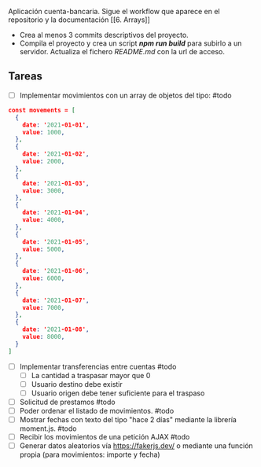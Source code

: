 Aplicación cuenta-bancaria. Sigue el workflow que aparece en el repositorio y la documentación [[6. Arrays]]

- Crea al menos 3 commits descriptivos del proyecto.
- Compila el proyecto y crea un script ***npm run build*** para subirlo a un servidor. Actualiza el fichero *README.md* con la url de acceso.



## Tareas

- [ ]  Implementar movimientos con un array de objetos del tipo: #todo 

```json
const movements = [
  {
    date: '2021-01-01',
    value: 1000,
  },
  {
    date: '2021-01-02',
    value: 2000,
  },
  {
    date: '2021-01-03',
    value: 3000,
  },
  {
    date: '2021-01-04',
    value: 4000,
  },
  {
    date: '2021-01-05',
    value: 5000,
  },
  {
    date: '2021-01-06',
    value: 6000,
  },
  {
    date: '2021-01-07',
    value: 7000,
  },
  {
    date: '2021-01-08',
    value: 8000,
  }
]

```

- [ ] Implementar transferencias entre cuentas #todo 
	- [ ] La cantidad a traspasar mayor que 0
	- [ ] Usuario destino debe existir
	- [ ] Usuario origen debe tener suficiente para el traspaso

- [ ] Solicitud de prestamos #todo 
- [ ] Poder ordenar el listado de movimientos. #todo 
- [ ] Mostrar fechas con texto del tipo "hace 2 días" mediante la librería moment.js. #todo 
- [ ] Recibir los movimientos de una petición AJAX #todo 
- [ ] Generar datos aleatorios vía https://fakerjs.dev/ o mediante una función propia (para movimientos: importe y fecha)